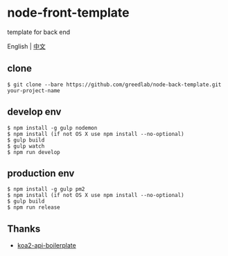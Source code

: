 # node-front-template

template for back end

English | [中文](README-CN.md)

## clone

```
$ git clone --bare https://github.com/greedlab/node-back-template.git your-project-name
```

## develop env

```
$ npm install -g gulp nodemon
$ npm install (if not OS X use npm install --no-optional)
$ gulp build
$ gulp watch
$ npm run develop
```

## production env

```
$ npm install -g gulp pm2
$ npm install (if not OS X use npm install --no-optional)
$ gulp build
$ npm run release
```

## Thanks

* [koa2-api-boilerplate](https://github.com/adrianObel/koa2-api-boilerplate)
